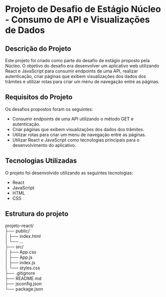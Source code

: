 # Projeto de Desafio de Estágio Núcleo - Consumo de API e Visualizações de Dados

## Descrição do Projeto 
Este projeto foi criado como parte do desafio de estágio proposto pela Núcleo. O objetivo do desafio era desenvolver um aplicativo web utilizando React e JavaScript para consumir endpoints de uma API, realizar autenticação, criar páginas que exibem visualizações dos dados dos trâmites e utilizar rotas para criar um menu de navegação entre as páginas.

## Requisitos do Projeto
Os desafios propostos foram os seguintes:
- Consumir endpoints de uma API utilizando o método GET e autenticação.
- Criar páginas que exibem visualizações dos dados dos trâmites.
- Utilizar rotas para criar um menu de navegação entre as páginas.
- Utilizar React e JavaScript como tecnologias principais para o desenvolvimento do aplicativo.

## Tecnologias Utilizadas
O projeto foi desenvolvido utilizando as seguintes tecnologias:
- React
- JavaScript
- HTML
- CSS

## Estrutura do projeto
projeto-react/  
├── public/  
│   ├── index.html  
│   └── ...  
├── src/  
│   ├── App.css  
│   ├── App.js  
│   ├── index.js  
│   └── styles.css  
├── .gitignore  
├── README.md  
├── jsconfig.json  
└── package.json  
